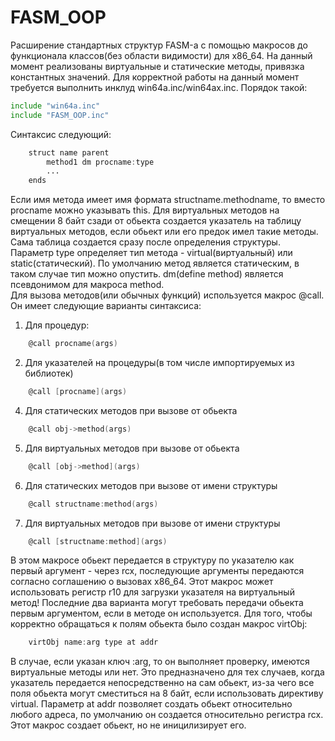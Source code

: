 # FASM_OOP  
Расширение стандартных структур FASM-а с помощью макросов до функционала классов(без области видимости) для x86_64. На данный момент реализованы виртуальные и статические методы, привязка константных значений. Для корректной работы на данный момент требуется выполнить инклуд win64a.inc/win64ax.inc. Порядок такой:
```asm
include "win64a.inc"
include "FASM_OOP.inc"
```
Синтаксис следующий:
```asm
	struct name parent  
		method1 dm procname:type  
		...  
	ends
```
Если имя метода имеет имя формата structname.methodname, то вместо procname можно указывать this. Для виртуальных методов на смещении 8 байт сзади от обьекта создается указатель на таблицу виртуальных методов, если обьект или его предок имел такие методы. Сама таблица создается сразу после определения структуры. Параметр type определяет тип метода - virtual(виртуальный) или static(статический). По умолчанию метод является статическим, в таком случае тип можно опустить. dm(define method) является псевдонимом для макроса method.  
Для вызова методов(или обычных функций) используется макрос @call. Он имеет следующие варианты синтаксиса:  
1. Для процедур:  
```asm
	@call procname(args)
``` 
2. Для указателей на процедуры(в том числе импортируемых из библиотек)
```asm
	@call [procname](args)   
``` 
4. Для статических методов при вызове от обьекта  
```asm
	@call obj->method(args) 
```
5. Для виртуальных методов при вызове от обьекта  
```asm
	@call [obj->method](args)  
``` 
6. Для статических методов при вызове от имени структуры  
```asm
	@call structname:method(args)  
```
7. Для виртуальных методов при вызове от имени структуры  
```asm
	@call [structname:method](args)    
```
В этом макросе обьект передается в структуру по указателю как первый аргумент - через rcx, последующие аргументы передаются согласно соглашению о вызовах х86_64. Этот макрос может использовать регистр r10 для загрузки указателя на виртуальный метод! Последние два варианта могут требовать передачи обьекта первым аргументом, если в методе он используется. Для того, чтобы корректно обращаться к полям обьекта было создан макрос virtObj:  
```asm
	virtObj name:arg type at addr
```
В случае, если указан ключ :arg, то он выполняет проверку, имеются виртуальные методы или нет. Это предназначено для тех случаев, когда указатель передается непосредственно на сам обьект, из-за чего все поля обьекта могут сместиться на 8 байт, если использовать директиву virtual. Параметр at addr позволяет создать обьект относительно любого адреса, по умолчанию он создается относительно регистра rcx. Этот макрос создает обьект, но не иницилизирует его.
